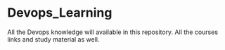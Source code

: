 # Devops_Learning


All the Devops knowledge will available in this repository. 
All the courses links and study material as well.
